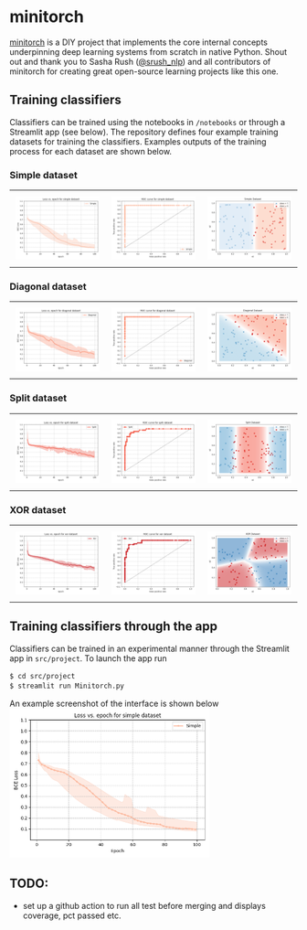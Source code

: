 # minitorch

[minitorch](https://github.com/minitorch/minitorch) is a DIY project that implements the core internal concepts underpinning deep learning systems from scratch in native Python. Shout out and thank you to Sasha Rush ([@srush_nlp](https://twitter.com/srush_nlp)) and all contributors of minitorch for creating great open-source learning projects like this one.

## Training classifiers 
Classifiers can be trained using the notebooks in `/notebooks` or through a Streamlit app (see below). The repository defines four example training datasets for training the classifiers. Examples outputs of the training process for each dataset are shown below.

### Simple dataset
<div id="simple-dataset-plot-table">
    <table>
	    <tr>
    	    <td style="padding:10px">
        	    <img src="notebooks/plots/losses/loss-simple.png" width="350"/>
      	    </td>
            <td style="padding:10px">
            	<img src="notebooks/plots/roc/roc-simple.png" width="350"/>
            </td>
            <td style="padding:10px">
            	<img src="notebooks/plots/predictions/predictions-simple.png" width="350"/>
            </td>
        </tr>
    </table>
</div>


### Diagonal dataset
<div id="diagonal-dataset-plot-table">
    <table>
	    <tr>
    	    <td style="padding:10px">
        	    <img src="notebooks/plots/losses/loss-diagonal.png" width="350"/>
      	    </td>
            <td style="padding:10px">
            	<img src="notebooks/plots/roc/roc-diagonal.png" width="350"/>
            </td>
            <td style="padding:10px">
            	<img src="notebooks/plots/predictions/predictions-diagonal.png" width="350"/>
            </td>
        </tr>
    </table>
</div>

### Split dataset
<div id="split-dataset-plot-table">
    <table>
	    <tr>
    	    <td style="padding:10px">
        	    <img src="notebooks/plots/losses/loss-split.png" width="350"/>
      	    </td>
            <td style="padding:10px">
            	<img src="notebooks/plots/roc/roc-split.png" width="350"/>
            </td>
            <td style="padding:10px">
            	<img src="notebooks/plots/predictions/predictions-split.png" width="350"/>
            </td>
        </tr>
    </table>
</div>


### XOR dataset
<div id="xor-dataset-plot-table">
    <table>
	    <tr>
    	    <td style="padding:10px">
        	    <img src="notebooks/plots/losses/loss-xor.png" width="350"/>
      	    </td>
            <td style="padding:10px">
            	<img src="notebooks/plots/roc/roc-xor.png" width="350"/>
            </td>
            <td style="padding:10px">
            	<img src="notebooks/plots/predictions/predictions-xor.png" width="350"/>
            </td>
        </tr>
    </table>
</div>


## Training classifiers through the app
Classifiers can be trained in an experimental manner through the Streamlit app in `src/project`. To launch the app run

```bash
$ cd src/project
$ streamlit run Minitorch.py
```

An example screenshot of the interface is shown below <img src="notebooks/plots/losses/loss-simple.png" width="350"/>

## TODO:
- set up a github action to run all test before merging and displays coverage, pct passed etc.